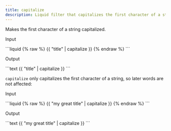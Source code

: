 ```yaml
---
title: capitalize
description: Liquid filter that capitalizes the first character of a string.
---
```


Makes the first character of a string capitalized.

<p class="code-label">Input</p>
```liquid
{% raw %}
{{ "title" | capitalize }}
{% endraw %}
```

<p class="code-label">Output</p>
```text
{{ "title" | capitalize }}
```

`capitalize` only capitalizes the first character of a string, so later words are not affected:

 <p class="code-label">Input</p>
```liquid
{% raw %}
{{ "my great title" | capitalize }}
{% endraw %}
```

<p class="code-label">Output</p>
```text
{{ "my great title" | capitalize }}
```
